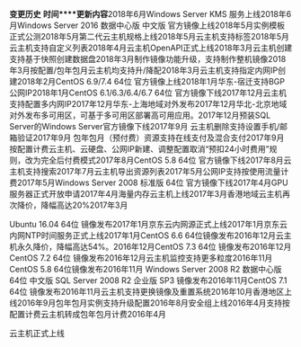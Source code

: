 **变更历史**
**时间****更新内容**2018年6月Windows Server KMS 服务上线2018年6月Windows Server 2016 数据中心版 中文版 官方镜像上线2018年5月实例模板正式公测2018年5月第二代云主机规格上线2018年5月云主机支持标签2018年5月云主机支持自定义列表2018年4月云主机OpenAPI正式上线2018年3月云主机创建支持基于快照创建数据盘2018年3月制作镜像功能升级，支持制作整机镜像2018年3月按配置/包年包月云主机均支持升/降配2018年3月云主机支持指定内网IP创建2018年2月CentOS 6.9/7.4 64位 官方镜像上线2018年1月华东-宿迁支持BGP 公网IP2018年1月CentOS 6.1/6.3/6.4/6.7 64位 官方镜像下线2017年12月云主机支持配置多内网IP2017年12月华东-上海地域对外发布2017年12月华北-北京地域对外发布多可用区，可基于多可用区部署高可用应用。2017年12月预装SQL Server的Windows Server官方镜像下线2017年9月
云主机删除支持设置手机/邮箱验证2017年9月
包年包月（预付费）资源支持在线支付及混合支付2017年9月
按配置计费云主机、云硬盘、公网IP新建、调整配置取消“预扣24小时费用”规则，改为完全后付费模式2017年8月CentOS 5.8 64位 官方镜像下线2017年8月云主机支持搜索2017年7月云主机导出资源列表2017年5月公网IP支持按使用流量计费2017年5月Windows Server 2008 标准版 64位 官方镜像下线2017年4月GPU服务器正式开放申请2017年4月海量内存云主机上线2017年3月香港地域云主机再次降价，降幅高达20%2017年3月

Ubuntu 16.04 64位 镜像发布2017年1月京东云内网源正式上线2017年1月京东云内网NTP时间服务正式上线2017年1月CentOS 6.6 64位镜像发布2016年12月云主机永久降价，降幅高达54%。2016年12月CentOS 7.3 64位 镜像发布2016年12月CentOS 7.2 64位 镜像发布2016年12月云主机监控支持更多粒度2016年11月CentOS 5.8 64位镜像发布2016年11月
Windows Server 2008 R2 数据中心版 64位 中文版 SQL Server 2008 R2 企业版 SP3 镜像发布2016年11月CentOS 7.1 64位 镜像发布2016年11月云主机支持更换镜像及重置系统2016年10月香港地区上线2016年9月包年包月实例支持升级配置2016年8月安全组上线2016年4月支持按配置计费云主机转成包年包月计费2016年4月

云主机正式上线